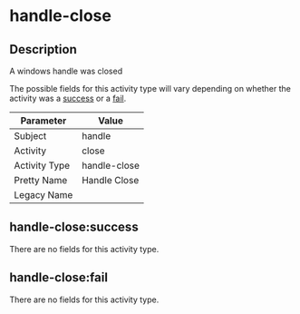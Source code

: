 handle-close
============

Description
-----------
A windows handle was closed

The possible fields for this activity type will vary depending on whether the activity was a [success](#handle-closesuccess) or a [fail](#handle-closefail).

| Parameter     | Value        |
| ------------- | ------------ |
| Subject       | handle       |
| Activity      | close        |
| Activity Type | handle-close |
| Pretty Name   | Handle Close |
| Legacy Name   |              |

handle-close:success
--------------------

There are no fields for this activity type.


handle-close:fail
-----------------

There are no fields for this activity type.
